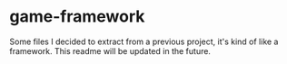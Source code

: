 game-framework
==============

Some files I decided to extract from a previous project, it's kind of like a framework. This readme will be updated in the future. 
